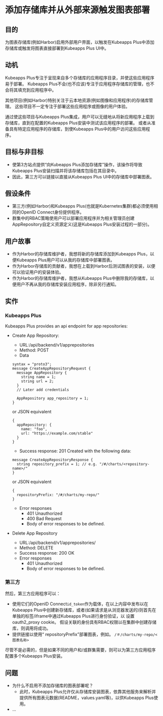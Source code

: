 # 添加存储库并从外部来源触发图表部署

## 目的

为图表存储库(例如Harbor)启用外部用户界面，以触发在Kubeapps Plus中添加存储库或触发将图表直接部署到Kubeapps Plus UI中。

## 动机

Kubeapps Plus专注于呈现来自多个存储库的应用程序目录，并使这些应用程序易于部署。 Kubeapps Plus不会(也不应该)专注于应用程序存储库的管理，也不会将其填充到应用程序中。

其他项目(例如Harbor)特别关注于云本地资源(例如图像和应用程序)的存储库管理。 这些项目不一定专注于部署这些应用程序或图像的用户体验。

通过使这些项目与Kubeapps Plus集成，用户可以无缝地从将新应用程序上载到存储库，直到在配置的Kubeapps Plus安装中测试该应用程序的部署。 或者从准备具有特定应用程序的存储库，到使Kubeapps Plus中的用户访问这些应用程序。

## 目标与非目标

* 使第3方站点提供“向Kubeapps Plus添加存储库”操作，该操作将导致Kubeapps Plus安装扫描并将该存储库包括在其目录中。
* 因此，第三方可以链接以直接从Kubeapps Plus UI中的存储库中部署图表。

## 假设条件
 - 第三方(例如Harbor)和Kubeapps Plus(也就是Kubernetes集群)都必须使用相同的OpenID Connect身份提供程序。
 - 群集中的RBAC策略使用户可以部署应用程序并为相关管理员创建AppRepository自定义资源定义(这是Kubeapps Plus安装过程的一部分)。
 
## 用户故事

* 作为Harbor的存储库维护者，我想将新的存储库添加到Kubeapps Plus，以便Kubeapps Plus用户可以从我的存储库中部署图表。
* 作为Harbor存储库的贡献者，我想在上载到Harbor后测试图表的安装，以便可以验证用户的安装体验。
* 作为Harbor的存储库维护者，我想从Kubeapps Plus中删除我的存储库，以便用户不再从我的存储库安装应用程序，除非另行通知。

## 实作

### Kubeapps Plus
Kubeapps Plus provides an api endpoint for app repositories:
 * Create App Repository:
   - URL:/api/backend/v1/apprepositories
   - Method: POST
   - Data
   ```
   syntax = "proto3";
   message CreateAppRepositoryRequest {
     message AppRepository {
       string name = 1;
       string url = 2;
     }
     // Later add credentials

     AppRepository app_repository = 1;
   }
   ```
   or JSON equivalent
   ```
   {
     appRepository: {
       name: "foo",
       url: "https://example.com/stable"
     }
   }
   ```
   - Success response: 201 Created with the following data:
   ```
   message CreateAppRepositoryResponse {
     string repository_prefix = 1; // e.g. "/#/charts/<repository-name>/"
   }
   ```
   or JSON equivalent
   ```
   {
     repositoryPrefix: "/#/charts/my-repo/"
   }
   ```
   - Error responses
     - 401 Unauthorized
     - 400 Bad Request
     - Body of error responses to be defined.

* Delete App Repository
   - URL:/api/backend/v1/apprepositories/<app-repo-name>
   - Method: DELETE
   - Success response: 200 OK
   - Error responses
     - 401 Unauthorized
     - Body of error responses to be defined.

### 第三方
然后，第三方应用程序可以：

 * 使用它们的OpenID Connect`id_token`作为载体，在以上内容中发布以在Kubeapps Plus中创建新存储库，或者(如果请求是从浏览器发送的)则首先在单独的标签/iframe中通过Kubeapps Plus进行身份验证，以 设置oauth2_proxy cookie。 假设关联的身份具有RBAC权限以在集群中创建存储库，则调用将成功。
 * 提供链接以使用“ repositoryPrefix”部署图表，例如。 `/＃/charts/my-repo/<图表名称>`

 尽管不是必需的，但是如果不同的用户和/或群集需要，则可以为第三方应用程序配置多个Kubeapps Plus安装。
 
## 问题

* 为什么不启用不添加存储库的图表部署呢？
  - 此时，Kubeapps Plus允许仅从存储库安装图表，依靠其他服务来解析并提供所有图表元数据(README，values.yaml等)，以供Kubeapps Plus使用。
* ...